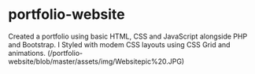 # portfolio-website

Created a portfolio using basic HTML, CSS and JavaScript alongside PHP and Bootstrap. I Styled with modem CSS layouts using CSS Grid and animations.
(/portfolio-website/blob/master/assets/img/Websitepic%20.JPG)

